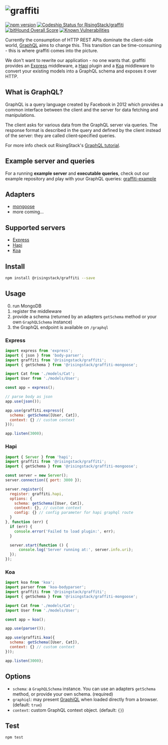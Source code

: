 # ![graffiti](https://cloud.githubusercontent.com/assets/1764512/8900273/9ed758dc-343e-11e5-95ba-e82f876cf52d.png)

[![npm version](https://badge.fury.io/js/%40risingstack%2Fgraffiti.svg)](https://badge.fury.io/js/%40risingstack%2Fgraffiti)
[ ![Codeship Status for RisingStack/graffiti](https://codeship.com/projects/0c4fb010-5969-0133-8c37-4255fd5efb39/status?branch=master)](https://codeship.com/projects/110029)
[![bitHound Overall Score](https://www.bithound.io/github/RisingStack/graffiti/badges/score.svg)](https://www.bithound.io/github/RisingStack/graffiti)
[![Known Vulnerabilities](https://snyk.io/test/npm/@risingstack/graffiti/badge.svg)](https://snyk.io/test/npm/@risingstack/graffiti)

Currently the consumption of HTTP REST APIs dominate the client-side world,
[GraphQL](https://github.com/facebook/graphql) aims to change this.
This transition can be time-consuming - this is where graffiti comes into the picture.

We don't want to rewrite our application - no one wants that.
graffiti provides an [Express](http://expressjs.com) middleware, a [Hapi](http://hapijs.com) plugin and a
[Koa](http://koajs.com) middleware to convert your existing models into a GraphQL schema and exposes it over HTTP.

## What is GraphQL?

GraphQL is a query language created by Facebook in 2012 which provides a common interface between the client and the server for data fetching and manipulations.

The client asks for various data from the GraphQL server via queries. The response format is described in the query and defined by the client instead of the server: they are called client‐specified queries.

For more info check out RisingStack's [GraphQL tutorial](https://blog.risingstack.com/graphql-overview-getting-started-with-graphql-and-nodejs/).

## Example server and queries

For a running **example server** and **executable queries**, check out our example repository and play with your GraphQL queries: [graffiti-example](https://github.com/RisingStack/graffiti/tree/master/example)

## Adapters

* [mongoose](https://github.com/RisingStack/graffiti-mongoose)
* more coming...

## Supported servers

* [Express](https://github.com/RisingStack/graffiti#express)
* [Hapi](https://github.com/RisingStack/graffiti#hapi)
* [Koa](https://github.com/RisingStack/graffiti#koa)

## Install

```bash
npm install @risingstack/graffiti --save
```

## Usage

0. run MongoDB
1. register the middleware
2. provide a schema (returned by an adapters `getSchema` method or your own `GraphQLSchema` instance)
3. the GraphQL endpoint is available on `/graphql`

### Express

```javascript
import express from 'express';
import { json } from 'body-parser';
import graffiti from '@risingstack/graffiti';
import { getSchema } from '@risingstack/graffiti-mongoose';

import Cat from './models/Cat';
import User from './models/User';

const app = express();

// parse body as json
app.use(json());

app.use(graffiti.express({
  schema: getSchema([User, Cat]),
  context: {} // custom context
}));

app.listen(3000);
```

### Hapi

```javascript
import { Server } from 'hapi';
import graffiti from '@risingstack/graffiti';
import { getSchema } from '@risingstack/graffiti-mongoose';

const server = new Server();
server.connection({ port: 3000 });

server.register({
  register: graffiti.hapi,
  options: {
    schema: getSchema([User, Cat]),
    context: {}, // custom context 
    config: {} // config parameter for hapi graphql route
  }
}, function (err) {
  if (err) {
    console.error('Failed to load plugin:', err);
  }

  server.start(function () {
      console.log('Server running at:', server.info.uri);
  });
});
```

### Koa

```javascript
import koa from 'koa';
import parser from 'koa-bodyparser';
import graffiti from '@risingstack/graffiti';
import { getSchema } from '@risingstack/graffiti-mongoose';

import Cat from './models/Cat';
import User from './models/User';

const app = koa();

app.use(parser());

app.use(graffiti.koa({
  schema: getSchema([User, Cat]),
  context: {} // custom context
}));

app.listen(3000);
```

## Options

- `schema`: a `GraphQLSchema` instance. You can use an adapters `getSchema` method, or provide your own schema. (required)
- `graphiql`: may present [GraphiQL](https://github.com/graphql/graphiql) when loaded directly from a browser. (default: `true`)
- `context`: custom GraphQL context object. (default: `{}`)

## Test

```bash
npm test
```

